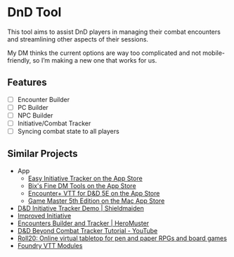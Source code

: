 # DnD Tool

This tool aims to assist DnD players in managing their combat encounters and streamlining other aspects of their sessions.

My DM thinks the current options are way too complicated and not mobile-friendly, so I’m making a new one that works for us.

## Features

- [ ] Encounter Builder
- [ ] PC Builder
- [ ] NPC Builder
- [ ] Initiative/Combat Tracker
- [ ] Syncing combat state to all players

## Similar Projects

- App
  - [Easy Initiative Tracker on the App Store](https://apps.apple.com/tw/app/easy-initiative-tracker/id6743134840?l=en-GB)
  - [Bix's Fine DM Tools on the App Store](https://apps.apple.com/tw/app/bixs-fine-dm-tools/id1452023420?l=en-GB)
  - [Encounter+ VTT for D&D 5E on the App Store](https://apps.apple.com/us/app/encounter-vtt-for-d-d-5e/id1170693487)
  - [Game Master 5th Edition on the Mac App Store](https://apps.apple.com/tw/app/game-master-5th-edition/id1488196269?l=en-GB&mt=12)
- [D&D Initiative Tracker Demo | Shieldmaiden](https://shieldmaiden.app/demo/run-encounter)
- [Improved Initiative](https://improvedinitiative.app/)
- [Encounters Builder and Tracker | HeroMuster](https://encounters.heromuster.com/)
- [D&D Beyond Combat Tracker Tutorial - YouTube](https://www.youtube.com/watch?v=uLynlYEMaXY)
- [Roll20: Online virtual tabletop for pen and paper RPGs and board games](https://roll20.net/)
- [Foundry VTT Modules](https://foundryvtt.com/)
